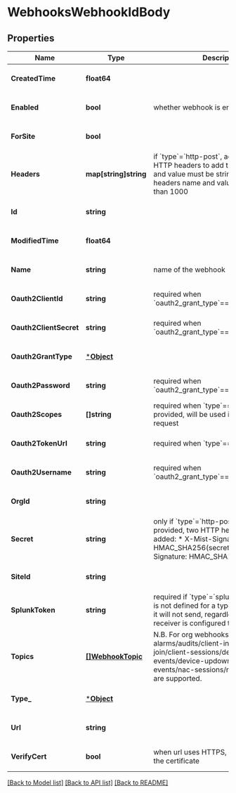 # WebhooksWebhookIdBody

## Properties
Name | Type | Description | Notes
------------ | ------------- | ------------- | -------------
**CreatedTime** | **float64** |  | [optional] [default to null]
**Enabled** | **bool** | whether webhook is enabled | [optional] [default to true]
**ForSite** | **bool** |  | [optional] [default to null]
**Headers** | **map[string]string** | if &#x60;type&#x60;&#x3D;&#x60;http-post&#x60;, additional custom HTTP headers to add the headers name and value must be string, total bytes of headers name and value must be less than 1000 | [optional] [default to null]
**Id** | **string** |  | [optional] [default to null]
**ModifiedTime** | **float64** |  | [optional] [default to null]
**Name** | **string** | name of the webhook | [optional] [default to null]
**Oauth2ClientId** | **string** | required when &#x60;oauth2_grant_type&#x60;&#x3D;&#x3D;&#x60;client_credentials&#x60; | [optional] [default to null]
**Oauth2ClientSecret** | **string** | required when &#x60;oauth2_grant_type&#x60;&#x3D;&#x3D;&#x60;client_credentials&#x60; | [optional] [default to null]
**Oauth2GrantType** | [***Object**](.md) |  | [optional] [default to null]
**Oauth2Password** | **string** | required when &#x60;oauth2_grant_type&#x60;&#x3D;&#x3D;&#x60;password&#x60; | [optional] [default to null]
**Oauth2Scopes** | **[]string** | required when &#x60;type&#x60;&#x3D;&#x3D;&#x60;oauth2&#x60;, if provided, will be used in the token request | [optional] [default to null]
**Oauth2TokenUrl** | **string** | required when &#x60;type&#x60;&#x3D;&#x3D;&#x60;oauth2&#x60; | [optional] [default to null]
**Oauth2Username** | **string** | required when &#x60;oauth2_grant_type&#x60;&#x3D;&#x3D;&#x60;password&#x60; | [optional] [default to null]
**OrgId** | **string** |  | [optional] [default to null]
**Secret** | **string** | only if &#x60;type&#x60;&#x3D;&#x60;http-post&#x60;   when &#x60;secret&#x60; is provided, two  HTTP headers will be added:    * X-Mist-Signature-v2: HMAC_SHA256(secret, body)   * X-Mist-Signature: HMAC_SHA1(secret, body) | [optional] [default to null]
**SiteId** | **string** |  | [optional] [default to null]
**SplunkToken** | **string** | required if &#x60;type&#x60;&#x3D;&#x60;splunk&#x60; If splunk_token is not defined for a type Splunk webhook, it will not send, regardless if the webhook receiver is configured to accept it.&#x27; | [optional] [default to null]
**Topics** | [**[]WebhookTopic**](webhook_topic.md) | N.B. For org webhooks, only alarms/audits/client-info/client-join/client-sessions/device-events/device-updowns/mxedge-events/nac-sessions/nac_events topics are supported. | [optional] [default to null]
**Type_** | [***Object**](.md) |  | [optional] [default to null]
**Url** | **string** |  | [optional] [default to null]
**VerifyCert** | **bool** | when url uses HTTPS, whether to verify the certificate | [optional] [default to true]

[[Back to Model list]](../README.md#documentation-for-models) [[Back to API list]](../README.md#documentation-for-api-endpoints) [[Back to README]](../README.md)

